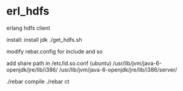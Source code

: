 erl_hdfs
========

erlang hdfs client 


install:
	install jdk
	./get_hdfs.sh

modify rebar.config for include and so
 
add share path in /etc/ld.so.conf (ubuntu)
                     /usr/lib/jvm/java-6-openjdk/jre/lib/i386/
                     /usr/lib/jvm/java-6-openjdk/jre/lib/i386/server/

./rebar compile
./rebar ct
